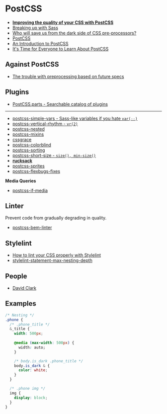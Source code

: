 # PostCSS

* [**Improving the quality of your CSS with PostCSS**](https://www.sitepoint.com/improving-the-quality-of-your-css-with-postcss/)
* [Breaking up with Sass](http://benfrain.com/breaking-up-with-sass-postcss/)
* [Who will save us from the dark side of CSS pre-processors?](http://alistapart.com/column/what-will-save-us-from-the-dark-side-of-pre-processors)
* [PostCSS](http://seattleladiesjs.github.io/postcss)
* [An Introduction to PostCSS](https://www.smashingmagazine.com/2015/12/introduction-to-postcss/)
* [It's Time for Everyone to Learn About PostCSS](http://davidtheclark.com/its-time-for-everyone-to-learn-about-postcss/)

## Against PostCSS

* [The trouble with preprocessing based on future specs](https://css-tricks.com/the-trouble-with-preprocessing-based-on-future-specs/)

## Plugins

* [PostCSS.parts - Searchable catalog of plugins](http://postcss.parts/)

---

* [postcss-simple-vars - Sass-like variables if you hate `var(--)`](https://github.com/postcss/postcss-simple-vars)
* [postcss-vertical-rhythm - `vr(2)`](https://github.com/markgoodyear/postcss-vertical-rhythm)
* [postcss-nested](https://github.com/postcss/postcss-nested)
* [postcss-mixins](https://github.com/postcss/postcss-mixins)
* [cssgrace](https://github.com/cssdream/cssgrace)
* [postcss-colorblind](https://github.com/btholt/postcss-colorblind)
* [postcss-sorting](https://github.com/hudochenkov/postcss-sorting)
* [postcss-short-size - `size(), min-size()`](https://github.com/jonathantneal/postcss-short-size)
* [**rucksack**](https://github.com/simplaio/rucksack)
* [postcss-sprites](https://github.com/2createStudio/postcss-sprites)
* [postcss-flexbugs-fixes](https://github.com/luisrudge/postcss-flexbugs-fixes)

**Media Queries**

* [postcss-if-media](https://github.com/arccoza/postcss-if-media)

## Linter

Prevent code from gradually degrading in quality.

* [postcss-bem-linter](https://github.com/postcss/postcss-bem-linter)

## Stylelint

* [How to lint your CSS properly with Stylelint](http://www.creativenightly.com/2016/02/How-to-lint-your-css-with-stylelint/)
* [stylelint-statement-max-nesting-depth](https://github.com/davidtheclark/stylelint-statement-max-nesting-depth)

## People

* [David Clark](http://davidtheclark.com/)

## Examples

```css
/* Nesting */
.phone {
  /* .phone_title */
  &_title {
    width: 500px;
    
    @media (max-width: 500px) {
      width: auto;
    }

    /* body.is_dark .phone_title */
    body.is_dark & {
      color: white;
    }
  }

  /* .phone img */
  img {
    display: block;
  }
}
```